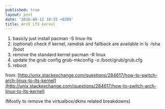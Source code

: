 ```yaml
---
published: true
layout: post
date: '2016-08-12 18:15 +0200'
title: Arch LTS kernel
---
```

1. basicly just install pacman -S linux-lts
1. (optional) check if kernel, ramdisk and fallback are available in ls -lsha /boot
1. remove the standard kernel pacman -R linux
1. update the grub config grub-mkconfig -o /boot/grub/grub.cfg
1. reboot

from: [http://unix.stackexchange.com/questions/284617/how-to-switch-arch-linux-to-lts-kernel](http://unix.stackexchange.com/questions/284617/how-to-switch-arch-linux-to-lts-kernel)

(Mostly to remove the virtualbox/dkms related breakdowns)


